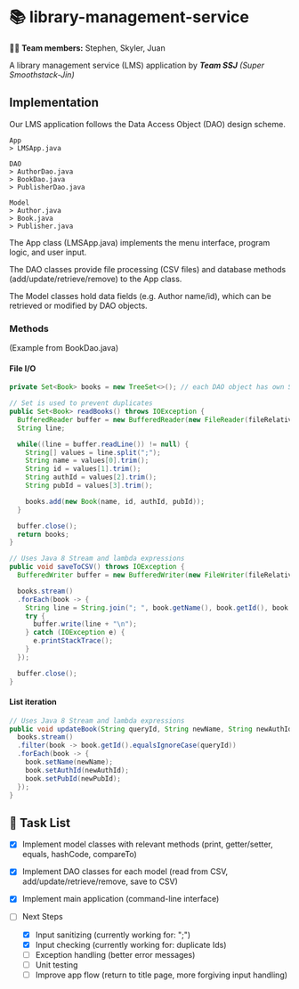 # :books: library-management-service
:man_office_worker: **Team members:** Stephen, Skyler, Juan

A library management service (LMS) application by ***Team SSJ*** *(Super Smoothstack-Jin)*



## Implementation
Our LMS application follows the Data Access Object (DAO) design scheme.

```
App
> LMSApp.java

DAO
> AuthorDao.java
> BookDao.java
> PublisherDao.java

Model
> Author.java
> Book.java
> Publisher.java
```

The App class (LMSApp.java) implements the menu interface, program logic, and user input.

The DAO classes provide file processing (CSV files) and database methods (add/update/retrieve/remove) to the App class.

The Model classes hold data fields (e.g. Author name/id), which can be retrieved or modified by DAO objects.

### Methods
(Example from BookDao.java)

#### **File I/O**
```java
private Set<Book> books = new TreeSet<>(); // each DAO object has own Set (authors, books, publishers)

// Set is used to prevent duplicates
public Set<Book> readBooks() throws IOException {
  BufferedReader buffer = new BufferedReader(new FileReader(fileRelativePath));
  String line;

  while((line = buffer.readLine()) != null) {
    String[] values = line.split(";");
    String name = values[0].trim();
    String id = values[1].trim();
    String authId = values[2].trim();
    String pubId = values[3].trim();

    books.add(new Book(name, id, authId, pubId));
  }

  buffer.close();
  return books;
}

// Uses Java 8 Stream and lambda expressions
public void saveToCSV() throws IOException {
  BufferedWriter buffer = new BufferedWriter(new FileWriter(fileRelativePath));

  books.stream()
  .forEach(book -> {
    String line = String.join("; ", book.getName(), book.getId(), book.getAuthId(), book.getPubId());
    try {
      buffer.write(line + "\n");
    } catch (IOException e) {
      e.printStackTrace();
    }
  });

  buffer.close();
}
```

#### **List iteration**
```java
// Uses Java 8 Stream and lambda expressions
public void updateBook(String queryId, String newName, String newAuthId, String newPubId) {
  books.stream()
  .filter(book -> book.getId().equalsIgnoreCase(queryId))
  .forEach(book -> {
    book.setName(newName);
    book.setAuthId(newAuthId);
    book.setPubId(newPubId);
  });
}
```

## :memo: Task List
- [x] Implement model classes with relevant methods (print, getter/setter, equals, hashCode, compareTo)
- [x] Implement DAO classes for each model (read from CSV, add/update/retrieve/remove, save to CSV)
- [x] Implement main application (command-line interface)

- [ ] Next Steps
  - [x] Input sanitizing (currently working for: ";")
  - [x] Input checking (currently working for: duplicate Ids)
  - [ ] Exception handling (better error messages)
  - [ ] Unit testing
  - [ ] Improve app flow (return to title page, more forgiving input handling)
